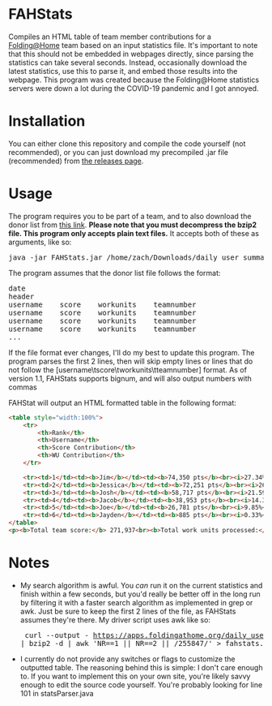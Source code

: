 # FAHStats
Compiles an HTML table of team member contributions for a [Folding@Home](https://foldingathome.org/) team based on an input statistics file. It's important to note that this should not be embedded in webpages directly, since parsing the statistics can take several seconds. Instead, occasionally download the latest statistics, use this to parse it, and embed those results into the webpage.
This program was created because the Folding@Home statistics servers were down a lot during the COVID-19 pandemic and I got annoyed.

# Installation
You can either clone this repository and compile the code yourself (not recommended), or you can just download my precompiled .jar file (recommended) from [the releases page](https://github.com/TheFuzzyFish/FAHStats/releases).

# Usage
The program requires you to be part of a team, and to also download the donor list from [this link](https://apps.foldingathome.org/daily_user_summary.txt.bz2). **Please note that you must decompress the bzip2 file. This program only accepts plain text files.** It accepts both of these as arguments, like so:
<pre>
java -jar FAHStats.jar /home/zach/Downloads/daily_user_summary.txt 255847
</pre>

The program assumes that the donor list file follows the format:
<pre>
date
header
username    score    workunits    teamnumber
username    score    workunits    teamnumber
username    score    workunits    teamnumber
username    score    workunits    teamnumber
...
</pre>
If the file format ever changes, I'll do my best to update this program.
The program parses the first 2 lines, then will skip empty lines or lines that do not follow the [username\tscore\tworkunits\tteamnumber] format.
As of version 1.1, FAHStats supports bignum, and will also output numbers with commas 

FAHStat will output an HTML formatted table in the following format:
```html
<table style="width:100%">
	<tr>
		<th>Rank</th>
		<th>Username</th>
		<th>Score Contribution</th>
		<th>WU Contribution</th>
	</tr>

	<tr><td>1</td><td><b>Jim</b></td><td><b>74,350 pts</b><br><i>27.34%</i></td><td><b>9 units</b><br><i>20.45%</i></td></tr>
	<tr><td>2</td><td><b>Jessica</b></td><td><b>72,251 pts</b><br><i>26.57%</i></td><td><b>18 units</b><br><i>40.91%</i></td></tr>
	<tr><td>3</td><td><b>Josh</b></td><td><b>58,717 pts</b><br><i>21.59%</i></td><td><b>7 units</b><br><i>15.91%</i></td></tr>
	<tr><td>4</td><td><b>Jacob</b></td><td><b>38,953 pts</b><br><i>14.32%</i></td><td><b>5 units</b><br><i>11.36%</i></td></tr>
	<tr><td>5</td><td><b>Joe</b></td><td><b>26,781 pts</b><br><i>9.85%</i></td><td><b>4 units</b><br><i>9.09%</i></td></tr>
	<tr><td>6</td><td><b>Jayden</b></td><td><b>885 pts</b><br><i>0.33%</i></td><td><b>1 units</b><br><i>2.27%</i></td></tr>
</table>
<p><b>Total team score:</b> 271,937<br><b>Total work units processed:</b> 44<br>Last Updated: Mon Jun 08 20:48:31 GMT 2020</p>
```

# Notes
 - My search algorithm is awful. You *can* run it on the current statistics and finish within a few seconds, but you'd really be better off in the long run by filtering it with a faster search algorithm as implemented in grep or awk. Just be sure to keep the first 2 lines of the file, as FAHStats assumes they're there. My driver script uses awk like so: <pre> curl --output - https://apps.foldingathome.org/daily_user_summary.txt.bz2 | bzip2 -d | awk 'NR==1 || NR==2 || /255847/' > fahstats.txt </pre>
 - I currently do not provide any switches or flags to customize the outputted table. The reasoning behind this is simple: I don't care enough to. If you want to implement this on your own site, you're likely savvy enough to edit the source code yourself. You're probably looking for line 101 in statsParser.java
